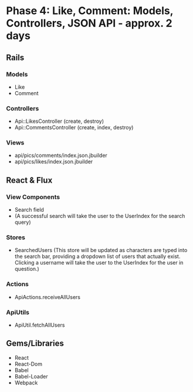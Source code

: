 # Phase 4: Like, Comment: Models, Controllers, JSON API - approx. 2 days

## Rails

### Models
* Like
* Comment

### Controllers
* Api::LikesController (create, destroy)
* Api::CommentsController (create, index, destroy)

### Views
* api/pics/comments/index.json.jbuilder
* api/pics/likes/index.json.jbuilder


## React & Flux

### View Components
* Search field
* (A successful search will take the user to the UserIndex for the search query)

### Stores
* SearchedUsers
  (This store will be updated as characters are typed into the search bar,
    providing a dropdown list of users that actually exist. Clicking a username
    will take the user to the UserIndex for the user in question.)

### Actions
* ApiActions.receiveAllUsers

### ApiUtils
* ApiUtil.fetchAllUsers

## Gems/Libraries
* React
* React-Dom
* Babel
* Babel-Loader
* Webpack
